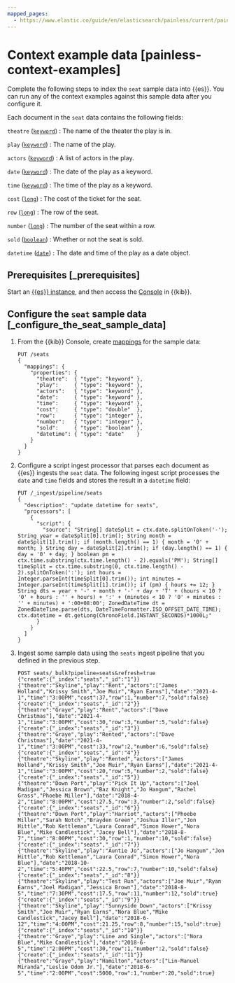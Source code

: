 ```yaml
---
mapped_pages:
  - https://www.elastic.co/guide/en/elasticsearch/painless/current/painless-context-examples.html
---
```


# Context example data [painless-context-examples]

Complete the following steps to index the `seat` sample data into {{es}}. You can run any of the context examples against this sample data after you configure it.

Each document in the `seat` data contains the following fields:

`theatre` ([`keyword`](/reference/elasticsearch/mapping-reference/keyword.md))
:   The name of the theater the play is in.

`play` ([`keyword`](/reference/elasticsearch/mapping-reference/keyword.md))
:   The name of the play.

`actors` ([`keyword`](/reference/elasticsearch/mapping-reference/keyword.md))
:   A list of actors in the play.

`date` ([`keyword`](/reference/elasticsearch/mapping-reference/keyword.md))
:   The date of the play as a keyword.

`time` ([`keyword`](/reference/elasticsearch/mapping-reference/keyword.md))
:   The time of the play as a keyword.

`cost` ([`long`](/reference/elasticsearch/mapping-reference/number.md))
:   The cost of the ticket for the seat.

`row` ([`long`](/reference/elasticsearch/mapping-reference/number.md))
:   The row of the seat.

`number` ([`long`](/reference/elasticsearch/mapping-reference/number.md))
:   The number of the seat within a row.

`sold` ([`boolean`](/reference/elasticsearch/mapping-reference/boolean.md))
:   Whether or not the seat is sold.

`datetime` ([`date`](/reference/elasticsearch/mapping-reference/date.md))
:   The date and time of the play as a date object.

## Prerequisites [_prerequisites]

Start an [{{es}} instance](docs-content://deploy-manage/deploy/self-managed/installing-elasticsearch.md), and then access the [Console](docs-content://explore-analyze/query-filter/tools/console.md) in {{kib}}.


## Configure the `seat` sample data [_configure_the_seat_sample_data]

1. From the {{kib}} Console, create [mappings](docs-content://manage-data/data-store/mapping.md) for the sample data:

    ```console
    PUT /seats
    {
      "mappings": {
        "properties": {
          "theatre":  { "type": "keyword" },
          "play":     { "type": "keyword" },
          "actors":   { "type": "keyword" },
          "date":     { "type": "keyword" },
          "time":     { "type": "keyword" },
          "cost":     { "type": "double"  },
          "row":      { "type": "integer" },
          "number":   { "type": "integer" },
          "sold":     { "type": "boolean" },
          "datetime": { "type": "date"    }
        }
      }
    }
    ```

2. Configure a script ingest processor that parses each document as {{es}} ingests the `seat` data. The following ingest script processes the `date` and `time` fields and stores the result in a `datetime` field:

    ```console
    PUT /_ingest/pipeline/seats
    {
      "description": "update datetime for seats",
      "processors": [
        {
          "script": {
            "source": "String[] dateSplit = ctx.date.splitOnToken('-'); String year = dateSplit[0].trim(); String month = dateSplit[1].trim(); if (month.length() == 1) { month = '0' + month; } String day = dateSplit[2].trim(); if (day.length() == 1) { day = '0' + day; } boolean pm = ctx.time.substring(ctx.time.length() - 2).equals('PM'); String[] timeSplit = ctx.time.substring(0, ctx.time.length() - 2).splitOnToken(':'); int hours = Integer.parseInt(timeSplit[0].trim()); int minutes = Integer.parseInt(timeSplit[1].trim()); if (pm) { hours += 12; } String dts = year + '-' + month + '-' + day + 'T' + (hours < 10 ? '0' + hours : '' + hours) + ':' + (minutes < 10 ? '0' + minutes : '' + minutes) + ':00+08:00'; ZonedDateTime dt = ZonedDateTime.parse(dts, DateTimeFormatter.ISO_OFFSET_DATE_TIME); ctx.datetime = dt.getLong(ChronoField.INSTANT_SECONDS)*1000L;"
          }
        }
      ]
    }
    ```

3. Ingest some sample data using the `seats` ingest pipeline that you defined in the previous step.

    ```console
    POST seats/_bulk?pipeline=seats&refresh=true
    {"create":{"_index":"seats","_id":"1"}}
    {"theatre":"Skyline","play":"Rent","actors":["James Holland","Krissy Smith","Joe Muir","Ryan Earns"],"date":"2021-4-1","time":"3:00PM","cost":37,"row":1,"number":7,"sold":false}
    {"create":{"_index":"seats","_id":"2"}}
    {"theatre":"Graye","play":"Rent","actors":["Dave Christmas"],"date":"2021-4-1","time":"3:00PM","cost":30,"row":3,"number":5,"sold":false}
    {"create":{"_index":"seats","_id":"3"}}
    {"theatre":"Graye","play":"Rented","actors":["Dave Christmas"],"date":"2021-4-1","time":"3:00PM","cost":33,"row":2,"number":6,"sold":false}
    {"create":{"_index":"seats","_id":"4"}}
    {"theatre":"Skyline","play":"Rented","actors":["James Holland","Krissy Smith","Joe Muir","Ryan Earns"],"date":"2021-4-1","time":"3:00PM","cost":20,"row":5,"number":2,"sold":false}
    {"create":{"_index":"seats","_id":"5"}}
    {"theatre":"Down Port","play":"Pick It Up","actors":["Joel Madigan","Jessica Brown","Baz Knight","Jo Hangum","Rachel Grass","Phoebe Miller"],"date":"2018-4-2","time":"8:00PM","cost":27.5,"row":3,"number":2,"sold":false}
    {"create":{"_index":"seats","_id":"6"}}
    {"theatre":"Down Port","play":"Harriot","actors":["Phoebe Miller","Sarah Notch","Brayden Green","Joshua Iller","Jon Hittle","Rob Kettleman","Laura Conrad","Simon Hower","Nora Blue","Mike Candlestick","Jacey Bell"],"date":"2018-8-7","time":"8:00PM","cost":30,"row":1,"number":10,"sold":false}
    {"create":{"_index":"seats","_id":"7"}}
    {"theatre":"Skyline","play":"Auntie Jo","actors":["Jo Hangum","Jon Hittle","Rob Kettleman","Laura Conrad","Simon Hower","Nora Blue"],"date":"2018-10-2","time":"5:40PM","cost":22.5,"row":7,"number":10,"sold":false}
    {"create":{"_index":"seats","_id":"8"}}
    {"theatre":"Skyline","play":"Test Run","actors":["Joe Muir","Ryan Earns","Joel Madigan","Jessica Brown"],"date":"2018-8-5","time":"7:30PM","cost":17.5,"row":11,"number":12,"sold":true}
    {"create":{"_index":"seats","_id":"9"}}
    {"theatre":"Skyline","play":"Sunnyside Down","actors":["Krissy Smith","Joe Muir","Ryan Earns","Nora Blue","Mike Candlestick","Jacey Bell"],"date":"2018-6-12","time":"4:00PM","cost":21.25,"row":8,"number":15,"sold":true}
    {"create":{"_index":"seats","_id":"10"}}
    {"theatre":"Graye","play":"Line and Single","actors":["Nora Blue","Mike Candlestick"],"date":"2018-6-5","time":"2:00PM","cost":30,"row":1,"number":2,"sold":false}
    {"create":{"_index":"seats","_id":"11"}}
    {"theatre":"Graye","play":"Hamilton","actors":["Lin-Manuel Miranda","Leslie Odom Jr."],"date":"2018-6-5","time":"2:00PM","cost":5000,"row":1,"number":20,"sold":true}
    ```



